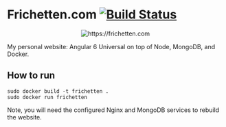 # Frichetten.com [![Build Status](https://travis-ci.com/Frichetten/frichetten.github.io.svg?branch=master)](https://travis-ci.com/Frichetten/frichetten.github.io)

<p align="center">
  <img src="https://frichetten.com/images/screen.png" alt="https://frichetten.com" /> 
</p>

My personal website: Angular 6 Universal on top of Node, MongoDB, and Docker.  

## How to run

`sudo docker build -t frichetten .`  
`sudo docker run frichetten`  

Note, you will need the configured Nginx and MongoDB services to rebuild the website.
